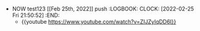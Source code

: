 - NOW test123 [[Feb 25th, 2022]] push
  :LOGBOOK:
  CLOCK: [2022-02-25 Fri 21:50:52]
  :END:
	- {{youtube https://www.youtube.com/watch?v=ZIJZyIqDD6I}}